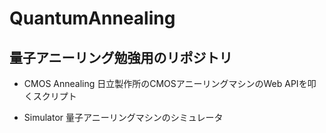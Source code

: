 # QuantumAnnealing
量子アニーリング勉強用のリポジトリ
---

 - CMOS Annealing
日立製作所のCMOSアニーリングマシンのWeb APIを叩くスクリプト

 - Simulator
量子アニーリングマシンのシミュレータ


